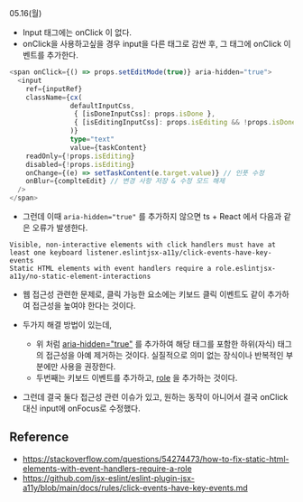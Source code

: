 05.16(월)



- Input 태그에는 onClick 이 없다.
- onClick을 사용하고싶을 경우 input을 다른 태그로 감싼 후, 그 태그에 onClick 이벤트를 추가한다.

```ts
<span onClick={() => props.setEditMode(true)} aria-hidden="true">
  <input
    ref={inputRef}
    className={cx(
               defaultInputCss,
                { [isDoneInputCss]: props.isDone },
                { [isEditingInputCss]: props.isEditing && !props.isDone }
               )}
               type="text"
               value={taskContent}
    readOnly={!props.isEditing}
    disabled={!props.isEditing}
    onChange={(e) => setTaskContent(e.target.value)} // 인풋 수정
    onBlur={complteEdit} // 변경 사항 저장 & 수정 모드 해제
  />
</span>
```

- 그런데 이때 `aria-hidden="true"` 를 추가하지 않으면 ts + React 에서 다음과 같은 오류가 발생한다.

```
Visible, non-interactive elements with click handlers must have at least one keyboard listener.eslintjsx-a11y/click-events-have-key-events
Static HTML elements with event handlers require a role.eslintjsx-a11y/no-static-element-interactions
```

- 웹 접근성 관련한 문제로, 클릭 가능한 요소에는 키보드 클릭 이벤트도 같이 추가하여 접근성을 높여야 한다는 것이다.
- 두가지 해결 방법이 있는데,
  - 위 처럼 [aria-hidden="true"](https://developer.mozilla.org/en-US/docs/Web/Accessibility/ARIA/Attributes/aria-hidden) 를 추가하여 해당 태그를 포함한 하위(자식) 태그의 접근성을 아예 제거하는 것이다. 실질적으로 의미 없는 장식이나 반복적인 부분에만 사용을 권장한다.
  - 두번째는 키보드 이벤트를 추가하고, [role](https://github.com/jsx-eslint/eslint-plugin-jsx-a11y/blob/112261cbc84f5b7d74de9b427b529a10b41faece/docs/rules/no-static-element-interactions.md) 을 추가하는 것이다.

- 그런데 결국 둘다 접근성 관련 이슈가 있고, 원하는 동작이 아니어서 결국 onClick 대신 input에 onFocus로 수정했다.



## Reference

- https://stackoverflow.com/questions/54274473/how-to-fix-static-html-elements-with-event-handlers-require-a-role
- https://github.com/jsx-eslint/eslint-plugin-jsx-a11y/blob/main/docs/rules/click-events-have-key-events.md